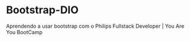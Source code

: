 # Bootstrap-DIO
Aprendendo a usar bootstrap com o Philips Fullstack Developer | You Are You BootCamp
